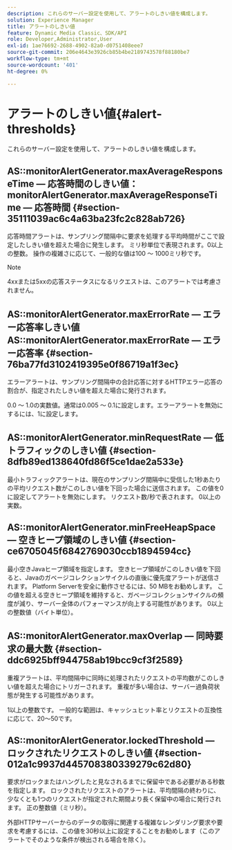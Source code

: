 ```yaml
---
description: これらのサーバー設定を使用して、アラートのしきい値を構成します。
solution: Experience Manager
title: アラートのしきい値
feature: Dynamic Media Classic、SDK/API
role: Developer,Administrator,User
exl-id: 1ae76692-2688-4902-82a0-d0751408eee7
source-git-commit: 206e4643e3926cb85b4be2189743578f88180be7
workflow-type: tm+mt
source-wordcount: '401'
ht-degree: 0%

---
```


# アラートのしきい値{#alert-thresholds}

これらのサーバー設定を使用して、アラートのしきい値を構成します。

## AS::monitorAlertGenerator.maxAverageResponseTime — 応答時間のしきい値：monitorAlertGenerator.maxAverageResponseTime — 応答時間 {#section-35111039ac6c4a63ba23fc2c828ab726}

応答時間アラートは、サンプリング間隔中に要求を処理する平均時間がここで設定したしきい値を超えた場合に発生します。 ミリ秒単位で表現されます。0以上の整数。 操作の複雑さに応じて、一般的な値は100 ～ 1000ミリ秒です。

>[!NOTE]
>
>4xxまたは5xxの応答ステータスになるリクエストは、このアラートでは考慮されません。

## AS::monitorAlertGenerator.maxErrorRate — エラー応答率しきい値AS::monitorAlertGenerator.maxErrorRate — エラー応答率 {#section-76ba77fd3102419395e0f86719a1f3ec}

エラーアラートは、サンプリング間隔中の合計応答に対するHTTPエラー応答の割合が、指定されたしきい値を超えた場合に発行されます。

0.0 ～ 1.0の実数値。通常は0.005 ～ 0.1に設定します。エラーアラートを無効にするには、1に設定します。

## AS::monitorAlertGenerator.minRequestRate — 低トラフィックのしきい値 {#section-8dfb89ed138640fd86f5ce1dae2a533e}

最小トラフィックアラートは、現在のサンプリング間隔中に受信した1秒あたりの平均リクエスト数がこのしきい値を下回った場合に送信されます。 この値を0に設定してアラートを無効にします。 リクエスト数/秒で表されます。 0以上の実数。

## AS::monitorAlertGenerator.minFreeHeapSpace — 空きヒープ領域のしきい値 {#section-ce6705045f6842769030ccb1894594cc}

最小空きJavaヒープ領域を指定します。 空きヒープ領域がこのしきい値を下回ると、Javaのガベージコレクションサイクルの直後に優先度アラートが送信されます。 Platform Serverを安全に動作させるには、50 MBをお勧めします。 この値を超える空きヒープ領域を維持すると、ガベージコレクションサイクルの頻度が減り、サーバー全体のパフォーマンスが向上する可能性があります。 0以上の整数値（バイト単位）。

## AS::monitorAlertGenerator.maxOverlap — 同時要求の最大数 {#section-ddc6925bff944758ab19bcc9cf3f2589}

重複アラートは、平均間隔中に同時に処理されたリクエストの平均数がこのしきい値を超えた場合にトリガーされます。 重複が多い場合は、サーバー過負荷状態が発生する可能性があります。

1以上の整数です。 一般的な範囲は、キャッシュヒット率とリクエストの互換性に応じて、20～50です。

## AS::monitorAlertGenerator.lockedThreshold — ロックされたリクエストのしきい値 {#section-012a1c9937d445708380339279c62d80}

要求がロックまたはハングしたと見なされるまでに保留中である必要がある秒数を指定します。 ロックされたリクエストのアラートは、平均間隔の終わりに、少なくとも1つのリクエストが指定された期間より長く保留中の場合に発行されます。 正の整数値（ミリ秒）。

外部HTTPサーバーからのデータの取得に関連する複雑なレンダリング要求や要求を考慮するには、この値を30秒以上に設定することをお勧めします（このアラートでそのような条件が検出される場合を除く）。

